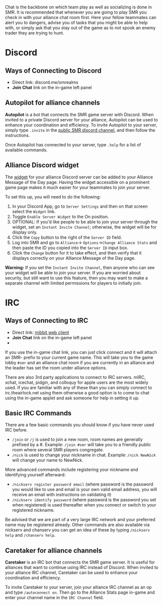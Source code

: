 <!-- TITLE: Chat Servers -->
<!-- SUBTITLE: A quick summary of SMR chat services -->


Chat is the backbone on which team play as well as socializing is done in SMR. It is recommended that whenever you are going to play SMR you check in with your alliance chat room first. Here your fellow teammates can alert you to dangers, advise you of tasks that you might be able to help with, or simply ask that you stay out of the game as to not spook an enemy trader they are trying to hunt.

# Discord
## Ways of Connecting to Discord
* Direct link: discord.me/smrealms
* **Join Chat** link on the in-game left panel

## Autopilot for alliance channels
**Autopilot** is a bot that connects the SMR game server with Discord. When invited to a private Discord server for your alliance, Autopilot can be used to enhance your coordination and efficiency. To invite Autopilot to your server, simply type `.invite` in the [public SMR discord channel](https://discord.me/smrealms), and then follow the instructions.

Once Autopilot has connected to your server, type `.help` for a list of available commands.

## Alliance Discord widget
The [widget](https://blog.discordapp.com/add-the-discord-widget-to-your-site-d45ffcd718c6) for your alliance Discord server can be added to your Alliance Message of the Day page. Having the widget accessible on a prominent game page makes it much easier for your teammates to join your server.

To set this up, you will need to do the following:
1. In your Discord App, go to `Server Settings` and then on that screen select the `Widget` link.
2. Toggle `Enable Server Widget` to the On position.
3. OPTIONAL: If you'd like people to be able to join your server through the widget, set an `Instant Invite Channel`; otherwise, the widget will be for display only. 
4. Click the `Copy` button to the right of the `Server ID` field.
5. Log into SMR and go to `Alliance`-> `Options`->`Change Alliance Stats` and then paste the ID you copied into the `Server ID` input box.
6. Click the `Change` button for it to take effect, and then verify that it displays correctly on your Alliance Message of the Day page.

**Warning:** If you set the `Instant Invite Channel`, then anyone who can see your widget will be able to join your server. If you are worried about security, but still want to use this feature, then you may want to make a separate channel with limited permissions for players to initially join.

# IRC
## Ways of Connecting to IRC
* Direct link: [mibbit web client](https://client02.chat.mibbit.com/?server=irc.theairlock.net&channel=%23smr) 
* **Join Chat** link on the in-game left panel
* 
If you use the in-game chat link, you can just click connect and it will attach an SMR- prefix to your current game name. This will take you to the game lobby `#smr` and an alliance chat room if you are currently in an alliance and the leader has set the room under alliance options.

There are also 3rd party applications to connect to IRC servers. mIRC, xchat, icechat, pidgin, and colloquy for apple users are the most widely used. If you are familiar with any of these than you can simply connect to irc.theairlock.net using them otherwise a good option is to come to chat using the in-game applet and ask someone for help in setting it up.

## Basic IRC Commands

There are a few basic commands you should know if you have never used IRC before. 
* `/join` or `/j` is used to join a new room, room names are generally prefixed by a #. Example: `/join #smr` will take you to a friendly public room where several SMR players congregate.
* `/nick` is used to change your nickname in chat. Example: `/nick NewNick` will change your name to NewNick.

More advanced commands include registering your nickname and identifying yourself afterward:
* `/nickserv register password email` (where password is the password you would like to use and email is your own valid email address, you will receive an email with instructions on validating it)
* `/nickserv identify password` (where password is the password you set when registered) is used thereafter when you connect or switch to your registered nickname.

Be advised that we are part of a very large IRC network and your preferred name may be registered already.
Other commands are also available via nickserv and chanserv you can get an idea of these by typing `/nickserv help` and `/chanserv help`.

## Caretaker for alliance channels
**Caretaker** is an IRC bot that connects the SMR game server. It is useful for alliances that want to continue using IRC instead of Discord. When invited to your alliance IRC channel, Caretaker can be used to enhance your coordination and efficiency.

To invite Caretaker to your server, join your alliance IRC channel as an op and type `/autoconnect on`. Then go to the Alliance Stats page in-game and enter your channel name in the `IRC Channel` field.